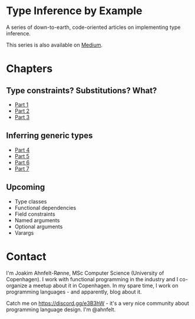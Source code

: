 # Type Inference by Example
A series of down-to-earth, code-oriented articles on implementing type inference.

This series is also available on [Medium](https://medium.com/@joakim.ahnfelt/type-inference-by-example-793d83f98382).

# Chapters

## Type constraints? Substitutions? What?
* [Part 1](part1/article.md)
* [Part 2](part2/article.md)
* [Part 3](part3/article.md)

## Inferring generic types
* [Part 4](part4/article.md)
* [Part 5](part5/article.md)
* [Part 6](part6/article.md)
* [Part 7](part7/article.md)

## Upcoming
* Type classes
* Functional dependencies
* Field constraints
* Named arguments
* Optional arguments
* Varargs

# Contact

I'm Joakim Ahnfelt-Rønne, MSc Computer Science (University of Copenhagen). I work with functional programming in the industry and I co-organize a meetup about it in Copenhagen. In my spare time, I work on programming languages - and apparently, blog about it.

Catch me on https://discord.gg/e3B3hW - it's a very nice community about programming language design. I'm @ahnfelt.
